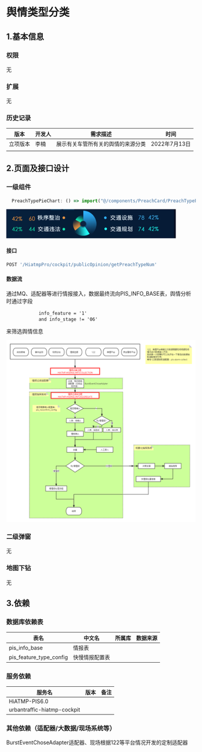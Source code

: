 # 舆情类型分类

## 1.基本信息

### 权限

无

### 扩展

无

### 历史记录

| 版本     | 开发人 | 需求描述                           | 时间          |
| -------- | ------ | ---------------------------------- | ------------- |
| 立项版本 | 李楠   | 展示有关车管所有关的舆情的来源分类 | 2022年7月13日 |
|          |        |                                    |               |

## 2.页面及接口设计

### 一级组件

```javascript
  PreachTypePieChart: () => import("@/components/PreachCard/PreachTypePieChart")
```

![1657538213911](assets\1657538213911.png)

#### 接口

```javascript
POST '/HiatmpPro/cockpit/publicOpinion/getPreachTypeNum'
```

#### 数据流

通过MQ、适配器等进行情报接入，数据最终流向PIS_INFO_BASE表，舆情分析时通过字段

```
			info_feature = '1'
			and info_stage != '06'
```

来筛选舆情信息

![管控情报数据流向图](assets/1234567.png)

### 二级弹窗

无

### 地图下钻

无

## 3.依赖

### 数据库依赖表

| 表名                    | 中文名         | 所属库 | 数据来源 |
| ----------------------- | -------------- | ------ | -------- |
| pis_info_base           | 情报表         |        |          |
| pis_feature_type_config | 快慢情报配置表 |        |          |

### 服务依赖

| 服务名                      | 版本 | 备注 |
| --------------------------- | ---- | ---- |
| HiATMP-PIS6.0               |      |      |
| urbantraffic-hiatmp-cockpit |      |      |

### 其他依赖（适配器/大数据/现场系统等）

BurstEventChoseAdapter适配器、现场根据122等平台情况开发的定制适配器